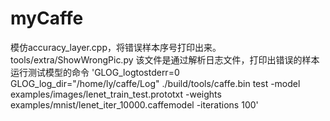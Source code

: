 # myCaffe
模仿accuracy_layer.cpp，将错误样本序号打印出来。
tools/extra/ShowWrongPic.py 该文件是通过解析日志文件，打印出错误的样本
运行测试模型的命令
'GLOG_logtostderr=0 GLOG_log_dir="/home/ly/caffe/Log" ./build/tools/caffe.bin test -model examples/images/lenet_train_test.prototxt -weights examples/mnist/lenet_iter_10000.caffemodel -iterations 100'

